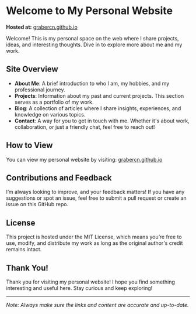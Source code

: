 # Welcome to My Personal Website
**Hosted at:** [grabercn.github.io](http://grabercn.github.io)

Welcome! This is my personal space on the web where I share projects, ideas, and interesting thoughts. Dive in to explore more about me and my work.

## Site Overview
- **About Me**: A brief introduction to who I am, my hobbies, and my professional journey.
- **Projects**: Information about my past and current projects. This section serves as a portfolio of my work.
- **Blog**: A collection of articles where I share insights, experiences, and knowledge on various topics.
- **Contact**: A way for you to get in touch with me. Whether it's about work, collaboration, or just a friendly chat, feel free to reach out!

## How to View
You can view my personal website by visiting: [grabercn.github.io](http://grabercn.github.io)

## Contributions and Feedback
I’m always looking to improve, and your feedback matters! If you have any suggestions or spot an issue, feel free to submit a pull request or create an issue on this GitHub repo.

## License
This project is hosted under the MIT License, which means you’re free to use, modify, and distribute my work as long as the original author's credit remains intact.

## Thank You!
Thank you for visiting my personal website! I hope you find something interesting and useful here. Stay curious and keep exploring!

---

*Note: Always make sure the links and content are accurate and up-to-date.*
